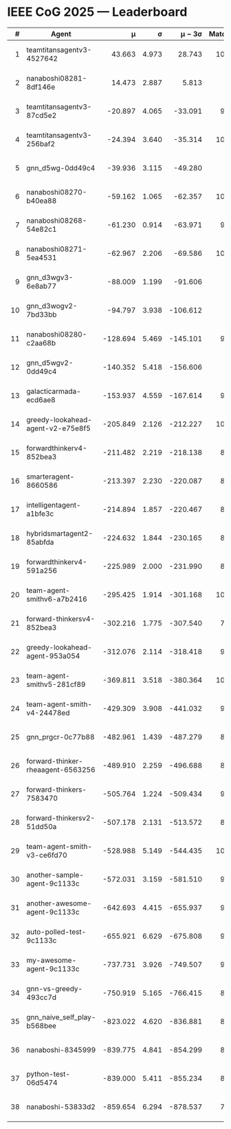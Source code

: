 # IEEE CoG 2025 — Leaderboard

| # | Agent | μ | σ | μ − 3σ | Matches | Updated |
|---:|---|---:|---:|---:|---:|---|
| 1 | teamtitansagentv3-4527642 | 43.663 | 4.973 | 28.743 | 10236 | 2025-08-31 07:21 |
| 2 | nanaboshi08281-8df146e | 14.473 | 2.887 | 5.813 | 396 | 2025-08-31 07:21 |
| 3 | teamtitansagentv3-87cd5e2 | -20.897 | 4.065 | -33.091 | 9138 | 2025-08-31 07:21 |
| 4 | teamtitansagentv3-256baf2 | -24.394 | 3.640 | -35.314 | 10054 | 2025-08-31 07:21 |
| 5 | gnn_d5wg-0dd49c4 | -39.936 | 3.115 | -49.280 | 240 | 2025-08-31 07:21 |
| 6 | nanaboshi08270-b40ea88 | -59.162 | 1.065 | -62.357 | 10040 | 2025-08-31 07:21 |
| 7 | nanaboshi08268-54e82c1 | -61.230 | 0.914 | -63.971 | 9640 | 2025-08-31 07:21 |
| 8 | nanaboshi08271-5ea4531 | -62.967 | 2.206 | -69.586 | 10118 | 2025-08-31 07:21 |
| 9 | gnn_d3wgv3-6e8ab77 | -88.009 | 1.199 | -91.606 | 278 | 2025-08-31 07:21 |
| 10 | gnn_d3wogv2-7bd33bb | -94.797 | 3.938 | -106.612 | 434 | 2025-08-31 07:21 |
| 11 | nanaboshi08280-c2aa68b | -128.694 | 5.469 | -145.101 | 9478 | 2025-08-31 07:21 |
| 12 | gnn_d5wgv2-0dd49c4 | -140.352 | 5.418 | -156.606 | 306 | 2025-08-31 07:21 |
| 13 | galacticarmada-ecd6ae8 | -153.937 | 4.559 | -167.614 | 9260 | 2025-08-31 07:21 |
| 14 | greedy-lookahead-agent-v2-e75e8f5 | -205.849 | 2.126 | -212.227 | 10100 | 2025-08-31 07:21 |
| 15 | forwardthinkerv4-852bea3 | -211.482 | 2.219 | -218.138 | 8041 | 2025-08-31 07:21 |
| 16 | smarteragent-8660586 | -213.397 | 2.230 | -220.087 | 8001 | 2025-08-31 07:21 |
| 17 | intelligentagent-a1bfe3c | -214.894 | 1.857 | -220.467 | 8281 | 2025-08-31 07:21 |
| 18 | hybridsmartagent2-85abfda | -224.632 | 1.844 | -230.165 | 8513 | 2025-08-31 07:21 |
| 19 | forwardthinkerv4-591a256 | -225.989 | 2.000 | -231.990 | 8244 | 2025-08-31 07:21 |
| 20 | team-agent-smithv6-a7b2416 | -295.425 | 1.914 | -301.168 | 10200 | 2025-08-31 07:21 |
| 21 | forward-thinkersv4-852bea3 | -302.216 | 1.775 | -307.540 | 7900 | 2025-08-31 07:21 |
| 22 | greedy-lookahead-agent-953a054 | -312.076 | 2.114 | -318.418 | 9028 | 2025-08-31 07:21 |
| 23 | team-agent-smithv5-281cf89 | -369.811 | 3.518 | -380.364 | 10520 | 2025-08-31 07:21 |
| 24 | team-agent-smith-v4-24478ed | -429.309 | 3.908 | -441.032 | 9278 | 2025-08-31 07:21 |
| 25 | gnn_prgcr-0c77b88 | -482.961 | 1.439 | -487.279 | 8930 | 2025-08-31 07:21 |
| 26 | forward-thinker-rheaagent-6563256 | -489.910 | 2.259 | -496.688 | 8524 | 2025-08-31 07:21 |
| 27 | forward-thinkers-7583470 | -505.764 | 1.224 | -509.434 | 9400 | 2025-08-31 07:21 |
| 28 | forward-thinkersv2-51dd50a | -507.178 | 2.131 | -513.572 | 8956 | 2025-08-31 07:21 |
| 29 | team-agent-smith-v3-ce6fd70 | -528.988 | 5.149 | -544.435 | 10918 | 2025-08-31 07:21 |
| 30 | another-sample-agent-9c1133c | -572.031 | 3.159 | -581.510 | 9740 | 2025-08-31 07:21 |
| 31 | another-awesome-agent-9c1133c | -642.693 | 4.415 | -655.937 | 9140 | 2025-08-31 07:21 |
| 32 | auto-polled-test-9c1133c | -655.921 | 6.629 | -675.808 | 9840 | 2025-08-31 07:21 |
| 33 | my-awesome-agent-9c1133c | -737.731 | 3.926 | -749.507 | 9740 | 2025-08-31 07:21 |
| 34 | gnn-vs-greedy-493cc7d | -750.919 | 5.165 | -766.415 | 8600 | 2025-08-31 07:21 |
| 35 | gnn_naive_self_play-b568bee | -823.022 | 4.620 | -836.881 | 8360 | 2025-08-31 07:21 |
| 36 | nanaboshi-8345999 | -839.775 | 4.841 | -854.299 | 8210 | 2025-08-31 07:21 |
| 37 | python-test-06d5474 | -839.000 | 5.411 | -855.234 | 8320 | 2025-08-31 07:21 |
| 38 | nanaboshi-53833d2 | -859.654 | 6.294 | -878.537 | 7640 | 2025-08-31 07:21 |
